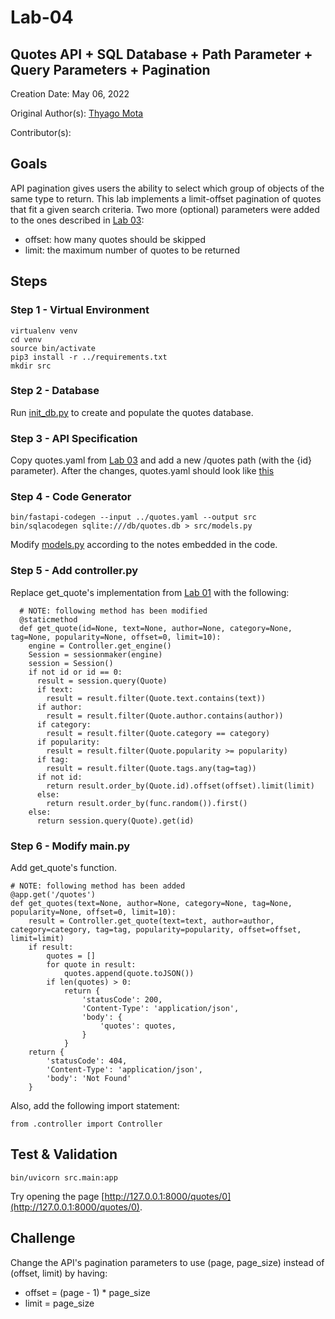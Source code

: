 # Lab-04

## Quotes API + SQL Database + Path Parameter + Query Parameters + Pagination

Creation Date: May 06, 2022

Original Author(s): [Thyago Mota](https://github.com/thyagomota)

Contributor(s): 

## Goals

API pagination gives users the ability to select which group of objects of the same type to return. This lab implements a limit-offset pagination of quotes that fit a given search criteria. Two more (optional) parameters were added to the ones described in [Lab 03](../lab-03): 

* offset: how many quotes should be skipped
* limit: the maximum number of quotes to be returned

## Steps

### Step 1 - Virtual Environment

```
virtualenv venv
cd venv
source bin/activate
pip3 install -r ../requirements.txt
mkdir src
```

### Step 2 - Database

Run [init_db.py](src/init_db.py) to create and populate the quotes database. 

### Step 3 - API Specification

Copy quotes.yaml from [Lab 03](../lab-03) and add a new /quotes path (with the {id} parameter). After the changes, quotes.yaml should look like [this](src/quotes.yaml)

### Step 4 - Code Generator

```
bin/fastapi-codegen --input ../quotes.yaml --output src
bin/sqlacodegen sqlite:///db/quotes.db > src/models.py
```

Modify [models.py](src/models.py) according to the notes embedded in the code. 

### Step 5 - Add controller.py

Replace get_quote's implementation from [Lab 01](../lab-01) with the following: 

```
  # NOTE: following method has been modified
  @staticmethod
  def get_quote(id=None, text=None, author=None, category=None, tag=None, popularity=None, offset=0, limit=10):
    engine = Controller.get_engine()
    Session = sessionmaker(engine)
    session = Session()
    if not id or id == 0: 
      result = session.query(Quote)
      if text: 
        result = result.filter(Quote.text.contains(text))
      if author:
        result = result.filter(Quote.author.contains(author))
      if category: 
        result = result.filter(Quote.category == category)
      if popularity: 
        result = result.filter(Quote.popularity >= popularity)
      if tag: 
        result = result.filter(Quote.tags.any(tag=tag))
      if not id:        
        return result.order_by(Quote.id).offset(offset).limit(limit)
      else:
        return result.order_by(func.random()).first()
    else:
      return session.query(Quote).get(id)
```

### Step 6 - Modify main.py

Add get_quote's function.   

```
# NOTE: following method has been added
@app.get('/quotes')
def get_quotes(text=None, author=None, category=None, tag=None, popularity=None, offset=0, limit=10):
    result = Controller.get_quote(text=text, author=author, category=category, tag=tag, popularity=popularity, offset=offset, limit=limit)
    if result:
        quotes = []
        for quote in result: 
            quotes.append(quote.toJSON())
        if len(quotes) > 0:
            return {
                'statusCode': 200, 
                'Content-Type': 'application/json',
                'body': {
                    'quotes': quotes, 
                }
            }
    return {
        'statusCode': 404, 
        'Content-Type': 'application/json',
        'body': 'Not Found'
    }  
```

Also, add the following import statement: 

```
from .controller import Controller
```

## Test & Validation

```
bin/uvicorn src.main:app
```

Try opening the page [http://127.0.0.1:8000/quotes/0](http://127.0.0.1:8000/quotes/0).

## Challenge

Change the API's pagination parameters to use (page, page_size) instead of (offset, limit) by having: 

* offset = (page - 1) * page_size
* limit = page_size
